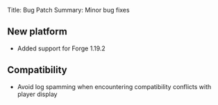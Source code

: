 Title: Bug Patch
Summary: Minor bug fixes

## New platform
- Added support for Forge 1.19.2

## Compatibility
 - Avoid log spamming when encountering compatibility conflicts with player display
